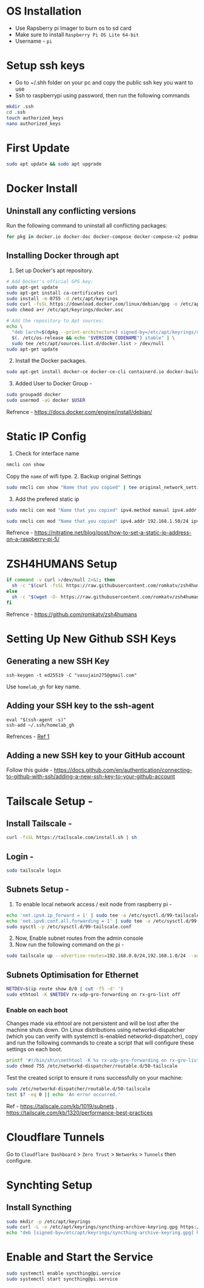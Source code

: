 # OS Installation
- Use Rapsberry pi Imager to burn os to sd card
- Make sure to install `Raspberry Pi OS Lite 64-bit`
- Username - `pi`

# Setup ssh keys
- Go to ~/.shh folder on your pc and copy the public ssh key you want to use
- Ssh to raspberrypi using password, then run the following commands

```zsh
mkdir .ssh
cd .ssh
touch authorized_keys
nano authorized_keys  
```

# First Update
```zsh
sudo apt update && sudo apt upgrade
```

# Docker Install
## Uninstall any conflicting versions
Run the following command to uninstall all conflicting packages:

```zsh
for pkg in docker.io docker-doc docker-compose docker-compose-v2 podman-docker containerd runc; do sudo apt-get remove $pkg; done
```

## Installing Docker through apt

1. Set up Docker's apt repository.
```zsh
# Add Docker's official GPG key:
sudo apt-get update
sudo apt-get install ca-certificates curl
sudo install -m 0755 -d /etc/apt/keyrings
sudo curl -fsSL https://download.docker.com/linux/debian/gpg -o /etc/apt/keyrings/docker.asc
sudo chmod a+r /etc/apt/keyrings/docker.asc

# Add the repository to Apt sources:
echo \
  "deb [arch=$(dpkg --print-architecture) signed-by=/etc/apt/keyrings/docker.asc] https://download.docker.com/linux/debian \
  $(. /etc/os-release && echo "$VERSION_CODENAME") stable" | \
  sudo tee /etc/apt/sources.list.d/docker.list > /dev/null
sudo apt-get update
```

2. Install the Docker packages.
```zsh
sudo apt-get install docker-ce docker-ce-cli containerd.io docker-buildx-plugin docker-compose-plugin
```

3. Added User to Docker Group - 
```zsh
sudo groupadd docker
sudo usermod -aG docker $USER
```

Refrence - https://docs.docker.com/engine/install/debian/

# Static IP Config

1. Check for interface name
```zsh
nmcli con show
```
Copy the `name` of wifi type.
2. Backup original Settings
```zsh
sudo nmcli con show "Name that you copied" | tee original_network_settings.txt
```
3. Add the prefered static ip 
```zsh
sudo nmcli con mod "Name that you copied" ipv4.method manual ipv4.addr 192.168.1.50/24

sudo nmcli con mod "Name that you copied" ipv4.addr 192.168.1.50/24 ipv4.gateway 192.168.1.1 ipv4.dns 1.1.1.1 ipv4.method manual

```

Refrence - https://nitratine.net/blog/post/how-to-set-a-static-ip-address-on-a-raspberry-pi-5/

# ZSH4HUMANS Setup

```zsh
if command -v curl >/dev/null 2>&1; then
  sh -c "$(curl -fsSL https://raw.githubusercontent.com/romkatv/zsh4humans/v5/install)"
else
  sh -c "$(wget -O- https://raw.githubusercontent.com/romkatv/zsh4humans/v5/install)"
fi
```

Refrence - https://github.com/romkatv/zsh4humans

# Setting Up New Github SSH Keys

## Generating a new SSH Key
```shell
ssh-keygen -t ed25519 -C "vasujain275@gmail.com"
```
Use `homelab_gh` for key name.

## Adding your SSH key to the ssh-agent

```shell
eval "$(ssh-agent -s)"
ssh-add ~/.ssh/homelab_gh
```

Refrences - [Ref 1](https://docs.github.com/en/authentication/connecting-to-github-with-ssh/generating-a-new-ssh-key-and-adding-it-to-the-ssh-agent) 

## Adding a new SSH key to your GitHub account

Follow this guide - https://docs.github.com/en/authentication/connecting-to-github-with-ssh/adding-a-new-ssh-key-to-your-github-account

# Tailscale Setup - 

## Install Tailscale - 

```zsh
curl -fsSL https://tailscale.com/install.sh | sh
```

## Login - 

```zsh
sudo tailscale login
```

## Subnets Setup - 

1. To enable local network access / exit node from raspberry pi - 

```zsh
echo 'net.ipv4.ip_forward = 1' | sudo tee -a /etc/sysctl.d/99-tailscale.conf
echo 'net.ipv6.conf.all.forwarding = 1' | sudo tee -a /etc/sysctl.d/99-tailscale.conf
sudo sysctl -p /etc/sysctl.d/99-tailscale.conf
```

2. Now, Enable subnet routes from the admin console
3. Now run the following command on the pi - 

```zsh
sudo tailscale up --advertise-routes=192.168.0.0/24,192.168.1.0/24 --advertise-exit-node
```

## Subnets Optimisation for Ethernet

```zsh
NETDEV=$(ip route show 0/0 | cut -f5 -d' ')
sudo ethtool -K $NETDEV rx-udp-gro-forwarding on rx-gro-list off
```

### Enable on each boot

Changes made via ethtool are not persistent and will be lost after the machine shuts down. On Linux distributions using networkd-dispatcher (which you can verify with systemctl is-enabled networkd-dispatcher), copy and run the following commands to create a script that will configure these settings on each boot.

```zsh
printf '#!/bin/sh\n\nethtool -K %s rx-udp-gro-forwarding on rx-gro-list off \n' "$(ip route show 0/0 | cut -f5 -d" ")" | sudo tee /etc/networkd-dispatcher/routable.d/50-tailscale
sudo chmod 755 /etc/networkd-dispatcher/routable.d/50-tailscale
```

Test the created script to ensure it runs successfully on your machine:

```zsh
sudo /etc/networkd-dispatcher/routable.d/50-tailscale
test $? -eq 0 || echo 'An error occurred.'
```

Ref - https://tailscale.com/kb/1019/subnets , https://tailscale.com/kb/1320/performance-best-practices

# Cloudflare Tunnels

Go to `Cloudflare Dashboard` > `Zero Trust` > `Networks` > `Tunnels` then configure.

# Synchting Setup

## Install Syncthing

```zsh
sudo mkdir -p /etc/apt/keyrings
sudo curl -L -o /etc/apt/keyrings/syncthing-archive-keyring.gpg https://syncthing.net/release-key.gpg
echo "deb [signed-by=/etc/apt/keyrings/syncthing-archive-keyring.gpg] https://apt.syncthing.net/ syncthing stable" | sudo tee /etc/apt/sources.list.d/syncthing.list
```

# Enable and Start the Service

```zsh
sudo systemctl enable syncthing@pi.service
sudo systemctl start syncthing@pi.service
```

